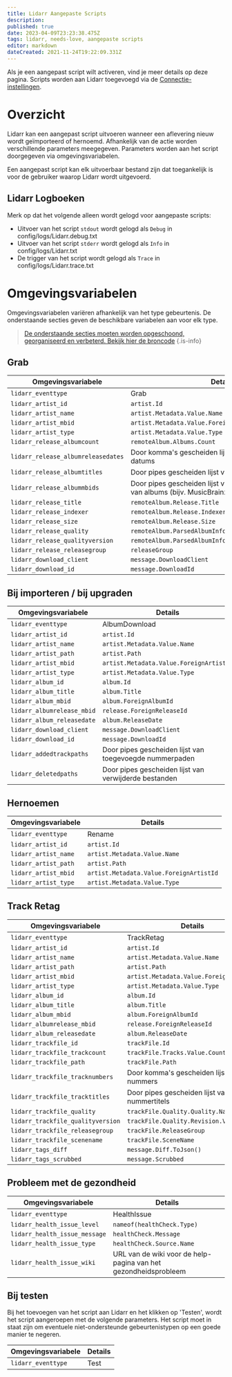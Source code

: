 ```yaml
---
title: Lidarr Aangepaste Scripts
description: 
published: true
date: 2023-04-09T23:23:38.475Z
tags: lidarr, needs-love, aangepaste scripts
editor: markdown
dateCreated: 2021-11-24T19:22:09.331Z
---
```


Als je een aangepast script wilt activeren, vind je meer details op deze pagina. Scripts worden aan Lidarr toegevoegd via de [Connectie-instellingen](/lidarr/settings#connections).

# Overzicht

Lidarr kan een aangepast script uitvoeren wanneer een aflevering nieuw wordt geïmporteerd of hernoemd. Afhankelijk van de actie worden verschillende parameters meegegeven. Parameters worden aan het script doorgegeven via omgevingsvariabelen.

Een aangepast script kan elk uitvoerbaar bestand zijn dat toegankelijk is voor de gebruiker waarop Lidarr wordt uitgevoerd.

## Lidarr Logboeken

Merk op dat het volgende alleen wordt gelogd voor aangepaste scripts:

- Uitvoer van het script `stdout` wordt gelogd als `Debug` in config/logs/Lidarr.debug.txt
- Uitvoer van het script `stderr` wordt gelogd als `Info` in config/logs/Lidarr.txt
- De trigger van het script wordt gelogd als `Trace` in config/logs/Lidarr.trace.txt

# Omgevingsvariabelen

Omgevingsvariabelen variëren afhankelijk van het type gebeurtenis. De onderstaande secties geven de beschikbare variabelen aan voor elk type.

> [De onderstaande secties moeten worden opgeschoond, georganiseerd en verbeterd. Bekijk hier de broncode](https://github.com/Lidarr/Lidarr/blob/develop/src/NzbDrone.Core/Notifications/CustomScript/CustomScript.cs)
{.is-info}

## Grab

| Omgevingsvariabele                | Details                                                              |
| --------------------------------- | -------------------------------------------------------------------- |
| `lidarr_eventtype`                | Grab                                                                 |
| `lidarr_artist_id`                | `artist.Id`                                                          |
| `lidarr_artist_name`              | `artist.Metadata.Value.Name`                                         |
| `lidarr_artist_mbid`              | `artist.Metadata.Value.ForeignArtistId`                              |
| `lidarr_artist_type`              | `artist.Metadata.Value.Type`                                         |
| `lidarr_release_albumcount`       | `remoteAlbum.Albums.Count`                                           |
| `lidarr_release_albumreleasedates`| Door komma's gescheiden lijst van albumrelease-datums                |
| `lidarr_release_albumtitles`      | Door pipes gescheiden lijst van albumtitels                          |
| `lidarr_release_albummbids`       | Door pipes gescheiden lijst van externe service-ID's van albums (bijv. MusicBrainz) |
| `lidarr_release_title`            | `remoteAlbum.Release.Title`                                          |
| `lidarr_release_indexer`          | `remoteAlbum.Release.Indexer`                                        |
| `lidarr_release_size`             | `remoteAlbum.Release.Size`                                           |
| `lidarr_release_quality`          | `remoteAlbum.ParsedAlbumInfo.Quality.Quality.Name`                   |
| `lidarr_release_qualityversion`   | `remoteAlbum.ParsedAlbumInfo.Quality.Revision.Version`               |
| `lidarr_release_releasegroup`     | `releaseGroup`                                                       |
| `lidarr_download_client`          | `message.DownloadClient`                                             |
| `lidarr_download_id`              | `message.DownloadId`                                                 |

## Bij importeren / bij upgraden

| Omgevingsvariabele      | Details                                  |
| ----------------------- | ---------------------------------------- |
| `lidarr_eventtype`      | AlbumDownload                            |
| `lidarr_artist_id`      | `artist.Id`                              |
| `lidarr_artist_name`    | `artist.Metadata.Value.Name`             |
| `lidarr_artist_path`    | `artist.Path`                            |
| `lidarr_artist_mbid`    | `artist.Metadata.Value.ForeignArtistId`  |
| `lidarr_artist_type`    | `artist.Metadata.Value.Type`             |
| `lidarr_album_id`       | `album.Id`                               |
| `lidarr_album_title`    | `album.Title`                            |
| `lidarr_album_mbid`     | `album.ForeignAlbumId`                   |
| `lidarr_albumrelease_mbid` | `release.ForeignReleaseId`               |
| `lidarr_album_releasedate` | `album.ReleaseDate`                      |
| `lidarr_download_client` | `message.DownloadClient`                 |
| `lidarr_download_id`    | `message.DownloadId`                     |
| `lidarr_addedtrackpaths`| Door pipes gescheiden lijst van toegevoegde nummerpaden |
| `lidarr_deletedpaths`   | Door pipes gescheiden lijst van verwijderde bestanden     |

## Hernoemen

| Omgevingsvariabele | Details                                 |
| ------------------ | --------------------------------------- |
| `lidarr_eventtype` | Rename                                  |
| `lidarr_artist_id` | `artist.Id`                             |
| `lidarr_artist_name` | `artist.Metadata.Value.Name`            |
| `lidarr_artist_path` | `artist.Path`                           |
| `lidarr_artist_mbid` | `artist.Metadata.Value.ForeignArtistId` |
| `lidarr_artist_type` | `artist.Metadata.Value.Type`            |

## Track Retag

| Omgevingsvariabele               | Details                                 |
| --------------------------------- | --------------------------------------- |
| `lidarr_eventtype`                | TrackRetag                              |
| `lidarr_artist_id`                | `artist.Id`                             |
| `lidarr_artist_name`              | `artist.Metadata.Value.Name`            |
| `lidarr_artist_path`              | `artist.Path`                           |
| `lidarr_artist_mbid`              | `artist.Metadata.Value.ForeignArtistId` |
| `lidarr_artist_type`              | `artist.Metadata.Value.Type`            |
| `lidarr_album_id`                 | `album.Id`                              |
| `lidarr_album_title`              | `album.Title`                           |
| `lidarr_album_mbid`               | `album.ForeignAlbumId`                  |
| `lidarr_albumrelease_mbid`        | `release.ForeignReleaseId`              |
| `lidarr_album_releasedate`        | `album.ReleaseDate`                     |
| `lidarr_trackfile_id`             | `trackFile.Id`                          |
| `lidarr_trackfile_trackcount`     | `trackFile.Tracks.Value.Count`          |
| `lidarr_trackfile_path`           | `trackFile.Path`                        |
| `lidarr_trackfile_tracknumbers`   | Door komma's gescheiden lijst van nummers |
| `lidarr_trackfile_tracktitles`    | Door pipes gescheiden lijst van nummertitels |
| `lidarr_trackfile_quality`        | `trackFile.Quality.Quality.Name`        |
| `lidarr_trackfile_qualityversion` | `trackFile.Quality.Revision.Version`    |
| `lidarr_trackfile_releasegroup`   | `trackFile.ReleaseGroup`                |
| `lidarr_trackfile_scenename`      | `trackFile.SceneName`                   |
| `lidarr_tags_diff`                | `message.Diff.ToJson()`                 |
| `lidarr_tags_scrubbed`            | `message.Scrubbed`                      |

## Probleem met de gezondheid

| Omgevingsvariabele          | Details                                 |
| --------------------------- | --------------------------------------- |
| `lidarr_eventtype`          | HealthIssue                             |
| `lidarr_health_issue_level` | `nameof(healthCheck.Type)`              |
| `lidarr_health_issue_message` | `healthCheck.Message`                   |
| `lidarr_health_issue_type`  | `healthCheck.Source.Name`               |
| `lidarr_health_issue_wiki`  | URL van de wiki voor de help-pagina van het gezondheidsprobleem |

## Bij testen

Bij het toevoegen van het script aan Lidarr en het klikken op 'Testen', wordt het script aangeroepen met de volgende parameters. Het script moet in staat zijn om eventuele niet-ondersteunde gebeurtenistypen op een goede manier te negeren.

| Omgevingsvariabele   | Details |
| -------------------- | ------- |
| `lidarr_eventtype`   | Test    |